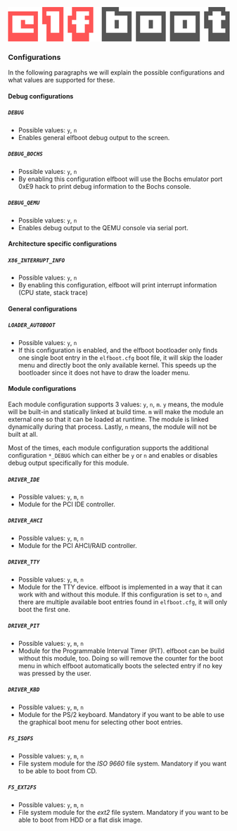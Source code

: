 ![elfboot](../images/elfboot-logo.png)

### Configurations ###

In the following paragraphs we will explain the possible configurations and what values are supported for these.

#### Debug configurations ####

##### `DEBUG` #####

 - Possible values: `y`, `n`
 - Enables general elfboot debug output to the screen.

##### `DEBUG_BOCHS` #####

 - Possible values: `y`, `n`
 - By enabling this configuration elfboot will use the Bochs emulator port 0xE9 hack to print debug information to the Bochs console.

##### `DEBUG_QEMU` #####

 - Possible values: `y`, `n`
 - Enables debug output to the QEMU console via serial port.

#### Architecture specific configurations ####

##### `X86_INTERRUPT_INFO` #####

 - Possible values: `y`, `n`
 - By enabling this configuration, elfboot will print interrupt information (CPU state, stack trace)

#### General configurations ####

##### `LOADER_AUTOBOOT` #####

 - Possible values: `y`, `n`
 - If this configuration is enabled, and the elfboot bootloader only finds one single boot entry in the `elfboot.cfg` boot file, it will skip the loader menu and directly boot the only available kernel. This speeds up the bootloader since it does not have to draw the loader menu.

#### Module configurations ####

Each module configuration supports 3 values: `y`, `n`, `m`. `y` means, the module will be built-in and statically linked at build time. `m` will make the module an external one so that it can be loaded at runtime. The module is linked dynamically during that process. Lastly, `n` means, the module will not be built at all.

Most of the times, each module configuration supports the additional configuration `*_DEBUG` which can either be `y` or `n` and enables or disables debug output specifically for this module.

##### `DRIVER_IDE` #####

 - Possible values: `y`, `m`, `n`
 - Module for the PCI IDE controller.

##### `DRIVER_AHCI` #####

 - Possible values: `y`, `m`, `n`
 - Module for the PCI AHCI/RAID controller.

##### `DRIVER_TTY` #####

 - Possible values: `y`, `m`, `n`
 - Module for the TTY device. elfboot is implemented in a way that it can work with and without this module. If this configuration is set to `n`, and there are multiple available boot entries found in `elfboot.cfg`, it will only boot the first one.

##### `DRIVER_PIT` #####

 - Possible values: `y`, `m`, `n`
 - Module for the Programmable Interval Timer (PIT). elfboot can be build without this module, too. Doing so will remove the counter for the boot menu in which elfboot automatically boots the selected entry if no key was pressed by the user.

##### `DRIVER_KBD` #####

 - Possible values: `y`, `m`, `n`
 - Module for the PS/2 keyboard. Mandatory if you want to be able to use the graphical boot menu for selecting other boot entries.

##### `FS_ISOFS` #####

 - Possible values: `y`, `m`, `n`
 - File system module for the *ISO 9660* file system. Mandatory if you want to be able to boot from CD.

##### `FS_EXT2FS` #####

 - Possible values: `y`, `m`, `n`
 - File system module for the *ext2* file system. Mandatory if you want to be able to boot from HDD or a flat disk image.